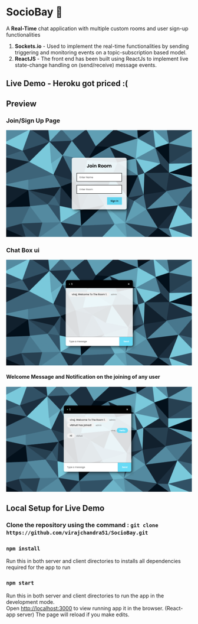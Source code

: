 # SocioBay 💬
A **Real-Time** chat application with multiple custom rooms and user sign-up functionalities
1. **Sockets.io** - Used to implement the real-time functionalities by sending triggering and monitoring events on a topic-subscription based model.
2. **ReactJS** - The front end has been built using ReactJs to implement live state-change handling on (send/receive) message events.
## **Live Demo** - Heroku got priced :( 
## Preview 
### Join/Sign Up Page
![Join](/1.png)

### Chat Box ui
![Chat](/2.png)

#### Welcome Message and Notification on the joining of any user
![Welcome](/3.png)



## Local Setup for Live Demo
###  Clone the repository using the command : `git clone https://github.com/virajchandra51/SocioBay.git` <br/>

### `npm install`
Run this in both server and client directories to installs all dependencies required for the app to run

### `npm start`
Run this in both server and client directories to run the app in the development mode.<br />
Open [http://localhost:3000](http://localhost:3000) to view running app it in the browser. (React-app server)
The page will reload if you make edits.<br />




